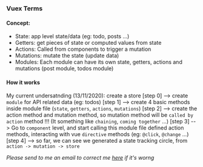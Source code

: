 ### Vuex Terms

#### Concept:

- State: app level state/data (eg: todo, posts ...)
- Getters: get pieces of state or computed values from state
- Actions: Called from components to trigger a mutation
- Mutations: mutate the state (update data)
- Modules: Each module can have its own state, getters, actions and mutations (post module, todos module)


#### How it works

My current undersatnding (13/11/2020):
create a store [step 0]
  --> create `module` for API related data (eg: todos) [step 1]
  --> create 4 basic methods inside module file (`state`, `getters`, `actions`, `mutations`) [step 2]
  --> create the action method and mutation method, so mutation method will be `called by action` method !!! (It something like `chaining`, `coming together` ...) [step 3]
  --> Go to `component` level, and start calling this module file defined action methods, interacting with vue `directive` methods (eg: `@click`, `@change` ...) [step 4]
  --> so far, we can see we generated a state tracking circle, from `action -> mutation -> store`

<i>Please send to me an email to correct me <a href="mailto: damonwu0605@gmail.com">here</a> if it's worng</i>


